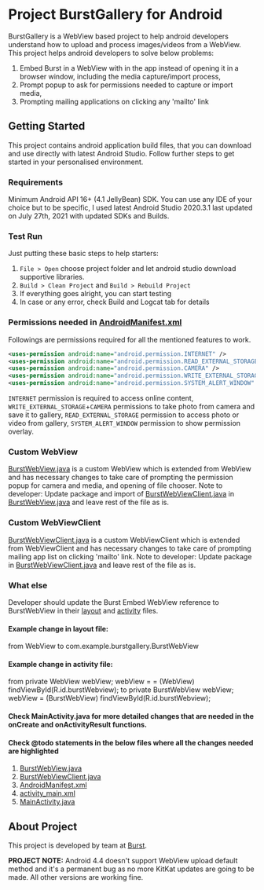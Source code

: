 # Project BurstGallery for Android

BurstGallery is a WebView based project to help android developers understand how to upload and process images/videos from a WebView.
This project helps android developers to solve below problems:
1. Embed Burst in a WebView with in the app instead of opening it in a browser window, including the media capture/import process,
2. Prompt popup to ask for permissions needed to capture or import media,
3. Prompting mailing applications on clicking any 'mailto' link

## Getting Started
This project contains android application build files, that you can download and use directly with latest Android Studio. Follow further steps to get started in your personalised environment.

### Requirements
Minimum Android API 16+ (4.1 JellyBean) SDK. You can use any IDE of your choice but to be specific, I used latest Android Studio 2020.3.1 last updated on July 27th, 2021 with updated SDKs and Builds.

### Test Run
Just putting these basic steps to help starters:
1. `File > Open` choose project folder and let android studio download supportive libraries.
2. `Build > Clean Project` and `Build > Rebuild Project`
3. If everything goes alright, you can start testing
4. In case or any error, check Build and Logcat tab for details

### Permissions needed in <a targent="_blank" href="https://github.com/cmarasani/BurstGallery/blob/main/app/src/main/AndroidManifest.xml">AndroidManifest.xml</a>
Followings are permissions required for all the mentioned features to work.
```xml
<uses-permission android:name="android.permission.INTERNET" />
<uses-permission android:name="android.permission.READ_EXTERNAL_STORAGE" />
<uses-permission android:name="android.permission.CAMERA" />
<uses-permission android:name="android.permission.WRITE_EXTERNAL_STORAGE" />
<uses-permission android:name="android.permission.SYSTEM_ALERT_WINDOW" />
```
`INTERNET` permission is required to access online content,
`WRITE_EXTERNAL_STORAGE`+`CAMERA` permissions to take photo from camera and save it to gallery,
`READ_EXTERNAL_STORAGE` permission to access photo or video from gallery,
`SYSTEM_ALERT_WINDOW` permission to show permission overlay.

### Custom WebView
<a targent="_blank" href="https://github.com/cmarasani/BurstGallery/blob/main/app/src/main/java/com/example/burstgallery/BurstWebView.java">BurstWebView.java</a> is a custom WebView which is extended from WebView and has necessary changes to take care of prompting the permission popup for camera and media, and opening of file chooser.
Note to developer: Update package and import of <a targent="_blank" href="https://github.com/cmarasani/BurstGallery/blob/main/app/src/main/java/com/example/burstgallery/BurstWebViewClient.java">BurstWebViewClient.java</a> in <a targent="_blank" href="https://github.com/cmarasani/BurstGallery/blob/main/app/src/main/java/com/example/burstgallery/BurstWebView.java">BurstWebView.java</a> and leave rest of the file as is.

### Custom WebViewClient
<a targent="_blank" href="https://github.com/cmarasani/BurstGallery/blob/main/app/src/main/java/com/example/burstgallery/BurstWebViewClient.java">BurstWebViewClient.java</a> is a custom WebViewClient which is extended from WebViewClient and has necessary changes to take care of prompting mailing app list on clicking 'mailto' link.
Note to developer: Update package in <a targent="_blank" href="https://github.com/cmarasani/BurstGallery/blob/main/app/src/main/java/com/example/burstgallery/BurstWebViewClient.java">BurstWebViewClient.java</a> and leave rest of the file as is.

### What else
Developer should update the Burst Embed WebView reference to BurstWebView in their <a targent="_blank" href="https://github.com/cmarasani/BurstGallery/blob/main/app/src/main/res/layout/activity_main.xml">layout</a> and <a targent="_blank" href="https://github.com/cmarasani/BurstGallery/blob/main/app/src/main/java/com/example/burstgallery/MainActivity.java">activity</a> files.
#### Example change in layout file:
from
WebView
to
com.example.burstgallery.BurstWebView
#### Example change in activity file:
from
private WebView webView;
webView = = (WebView) findViewById(R.id.burstWebview);
to
private BurstWebView webView;
webView = (BurstWebView) findViewById(R.id.burstWebview);
#### Check MainActivity.java for more detailed changes that are needed in the onCreate and onActivityResult functions.
#### Check @todo statements in the below files where all the changes needed are highlighted
1. <a targent="_blank" href="https://github.com/cmarasani/BurstGallery/blob/main/app/src/main/java/com/example/burstgallery/BurstWebView.java">BurstWebView.java</a>
2. <a targent="_blank" href="https://github.com/cmarasani/BurstGallery/blob/main/app/src/main/java/com/example/burstgallery/BurstWebViewClient.java">BurstWebViewClient.java</a>
3. <a targent="_blank" href="https://github.com/cmarasani/BurstGallery/blob/main/app/src/main/AndroidManifest.xml">AndroidManifest.xml</a>
4. <a targent="_blank" href="https://github.com/cmarasani/BurstGallery/blob/main/app/src/main/res/layout/activity_main.xml">activity_main.xml</a>
5. <a targent="_blank" href="https://github.com/cmarasani/BurstGallery/blob/main/app/src/main/java/com/example/burstgallery/MainActivity.java">MainActivity.java</a>

## About Project
This project is developed by team at <a targent="_blank" href="https://www.burst.com">Burst</a>.

**PROJECT NOTE:** Android 4.4 doesn't support WebView upload default method and it's a permanent bug as no more KitKat updates are going to be made. All other versions are working fine.
